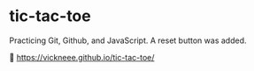 # tic-tac-toe
Practicing Git, Github, and JavaScript. A reset button was added.

🔗 https://vickneee.github.io/tic-tac-toe/
